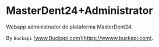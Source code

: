 # MasterDent24+Administrator
Webapp administrador de plataforma MasterDent24. 

By `Buckapi` [www.Buckapi.com](https://wwww.buckapi.com).
